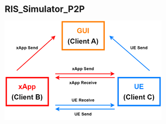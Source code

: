 # RIS_Simulator_P2P

![image](https://github.com/JasonHongOO/RIS_Simulator_P2P/blob/main/Image/Flowchart.png)